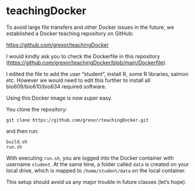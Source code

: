 # teachingDocker

To avoid large file transfers and other Docker issues in the future, we established a Docker teaching repository on GitHub:

https://github.com/grexor/teachingDocker

I would kindly ask you to check the Dockerfile in this repository (https://github.com/grexor/teachingDocker/blob/main/Dockerfile).

I edited the file to add the user “student”, install R, some R libraries, salmon etc. However we would need to edit this further to install all bio609/bio610/bio634 required software.

Using this Docker image is now super easy.

You clone the repository:

`git clone https://github.com/grexor/teachingDocker.git`

and then run:

```
build.sh
run.sh
```

With executing `run.sh`, you are logged into the Docker container with username `student`. At the same time, a folder called `data` is created on your local drive, which is mapped to `/home/student/data` on the local container.

This setup should avoid us any major trouble in future classes (let’s hope).
